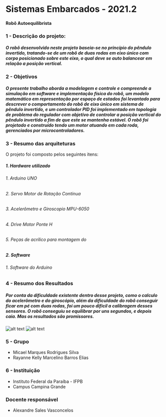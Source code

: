 # Sistemas Embarcados - 2021.2

#### Robô Autoequilibrista

### 1 - Descrição do projeto:

##### O robô desenvolvido neste projeto baseia-se no princípio do pêndulo invertido, tratando-se de um robô de duas rodas em eixo único com corpo posicionado sobre este eixo, o qual deve se auto balancear em relação a posição vertical. 

### 2 - Objetivos

##### O presente trabalho aborda a modelagem e controle e compreende a simulação em software e implementação física do robô, um modelo matemático em representação por espaço de estados foi levantado para descrever o comportamento do robô de eixo único em sistema de pêndulo invertido, e um controlador PID foi implementado em topologia de problema do regulador com objetivo de controlar a posição vertical do pêndulo invertido a fim de que este se mantenha estável. O robô foi projetado e construído tendo um motor atuando em cada roda, gerenciados por microcontroladores.
  
### 3 - Resumo das arquiteturas

  O projeto foi composto pelos seguintes itens:
  
  ##### 1.  Hardware utilizado
  ###### 1. Arduino UNO
  ###### 2. Servo Motor de Rotação Contínua
  ###### 3. Acelerômetro e Giroscopio MPU-6050
  ###### 4. Drive Motor Ponte H
  ###### 5. Peças de acrílico para montagem do 


  ##### 2.  Software
  ###### 1. Software do Arduino 
  
### 4 - Resumo dos Resultados

  ##### Por conta da dificuldade existente dentro desse projeto, como o calculo do acelerômetro e do giroscópio, além da dificuldade do robô conseguir ficar em pé com duas rodas, foi um pouco dificil a calibragem desses sensores. O robô conseguiu se equilibrar por uns segundos, e depois caia. Mas os resultados são promissores.

  ![alt text](https://github.com/micasmarques/sistemas-embarcados-projeto/blob/main/results/imagem1.jfif)
  ![alt text](https://github.com/micasmarques/sistemas-embarcados-projeto/blob/main/results/imagem2.jfif)

### 5 - Grupo

* Micael Marques Rodrigues Silva
* Rayanne Kelly Marcelino Barros Elias

### 6 - Instituição

* Instituto Federal da Paraíba - IFPB
* Campus Campina Grande

### Docente responsável
* Alexandre Sales Vasconcelos
